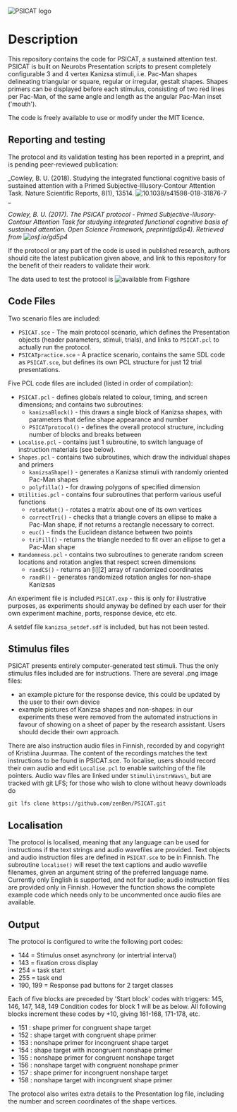 ![PSICAT logo](https://raw.githubusercontent.com/zenBen/Kanizsa_Prime/master/Stimuli/psicat.png)

# Description

This repository contains the code for PSICAT, a sustained attention test. PSICAT is built on Neurobs Presentation scripts to present completely configurable 3 and 4 vertex Kanizsa stimuli, i.e. Pac-Man shapes delineating triangular or square, regular or irregular, gestalt shapes. Shapes primers can be displayed before each stimulus, consisting of two red lines per Pac-Man, of the same angle and length as the angular Pac-Man inset ('mouth').

The code is freely available to use or modify under the MIT licence.

## Reporting and testing

The protocol and its validation testing has been reported in a preprint, and is pending peer-reviewed publication:

_Cowley, B. U. (2018). Studying the integrated functional cognitive basis of sustained attention with a Primed Subjective-Illusory-Contour Attention Task. Nature Scientific Reports, 8(1), 13514. ![10.1038/s41598-018-31876-7](https://doi.org/10.1038/s41598-018-31876-7/) _

_Cowley, B. U. (2017). The PSICAT protocol - Primed Subjective-Illusory-Contour Attention Task for studying integrated functional cognitive basis of sustained attention. Open Science Framework, preprint(gd5p4). Retrieved from ![osf.io/gd5p4](https://osf.io/gd5p4/)_

If the protocol or any part of the code is used in published research, authors should cite the latest publication given above, and link to this repository for the benefit of their readers to validate their work.

The data used to test the protocol is ![available from Figshare](https://figshare.com/account/projects/28047/articles/5759487)

## Code Files
Two scenario files are included:
* `PSICAT.sce` - The main protocol scenario, which defines the Presentation objects (header parameters, stimuli, trials), and links to `PSICAT.pcl` to actually run the protocol.
* `PSICATpractice.sce` - A practice scenario, contains the same SDL code as `PSICAT.sce`, but defines its own PCL structure for just 12 trial presentations.

Five PCL code files are included (listed in order of compilation):
* `PSICAT.pcl` - defines globals related to colour, timing, and screen dimensions; and contains two subroutines:
  * `kanizsaBlock()` - this draws a single block of Kanizsa shapes, with parameters that define shape appearance and number
  * `PSICATprotocol()` - defines the overall protocol structure, including number of blocks and breaks between
* `Localise.pcl` - contains just 1 subroutine, to switch language of instruction materials (see below).
* `Shapes.pcl` - contains two subroutines, which draw the individual shapes and primers
  * `kanizsaShape()` - generates a Kanizsa stimuli with randomly oriented Pac-Man shapes
  * `polyfilla()` - for drawing polygons of specified dimension
* `Utilities.pcl` - contains four subroutines that perform various useful functions
  * `rotateMat()` - rotates a matrix about one of its own vertices
  * `correctTri()` - checks that a triangle covers an ellipse to make a Pac-Man shape, if not returns a rectangle necessary to correct.
  * `euc()` - finds the Euclidean distance between two points
  * `triFill()` - returns the triangle needed to fit over an ellipse to get a Pac-Man shape
* `Randomness.pcl` - contains two subroutines to generate random screen locations and rotation angles that respect screen dimensions
  * `randCS()` - returns an [i][2] array of randomized coordinates
  * `randR()` - generates randomized rotation angles for non-shape Kanizsas

An experiment file is included `PSICAT.exp` - this is only for illustrative purposes, as experiments should anyway be defined by each user for their own experiment machine, ports, response device, etc etc.

A setdef file `kanizsa_setdef.sdf` is included, but has not been tested.

## Stimulus files

PSICAT presents entirely computer-generated test stimuli. Thus the only stimulus files included are for instructions. There are several .png image files:
* an example picture for the response device, this could be updated by the user to their own device
* example pictures of Kanizsa shapes and non-shapes: in our experiments these were removed from the automated instructions in favour of showing on a sheet of paper by the research assistant. Users should decide their own approach.

There are also instruction audio files in Finnish, recorded by and copyright of Kristiina Juurmaa. The content of the recordings matches the text instructions to be found in PSICAT.sce. To localise, users should record their own audio and edit `Localise.pcl` to enable switching of the file pointers. Audio wav files are linked under `Stimuli\instrWavs\`, but are tracked with git LFS; for those who wish to clone without heavy downloads do 

```git lfs clone https://github.com/zenBen/PSICAT.git```

## Localisation
The protocol is localised, meaning that any language can be used for instructions if the text strings and audio wavefiles are provided. Text objects and audio instruction files are defined in `PSICAT.sce` to be in Finnish. The subroutine `localise()` will reset the text captions and audio wavefile filenames, given an argument string of the preferred language name. Currently only English is supported, and not for audio; audio instruction files are provided only in Finnish. However the function shows the complete example code which needs only to be uncommented once audio files are available.

## Output
The protocol is configured to write the following port codes:

* 144 = Stimulus onset asynchrony (or intertrial interval)
* 143 = fixation cross display
* 254 = task start
* 255 = task end
* 190, 199 = Response pad buttons for 2 target classes

Each of five blocks are preceded by 'Start block' codes with triggers: 145, 146, 147, 148, 149
Condition codes for block 1 will be as below. All following blocks increment these codes by +10, giving 161-168, 171-178, etc.

* 151	:	shape primer for congruent shape target
* 152	:	shape target with congruent shape primer
* 153	:	nonshape primer for incongruent shape target
* 154	:	shape target with incongruent nonshape primer
* 155	:	nonshape primer for congruent nonshape target
* 156	:	nonshape target with congruent nonshape primer
* 157	:	shape primer for incongruent nonshape target
* 158	:	nonshape target with incongruent shape primer

The protocol also writes extra details to the Presentation log file, including the number and screen coordinates of the shape vertices.
